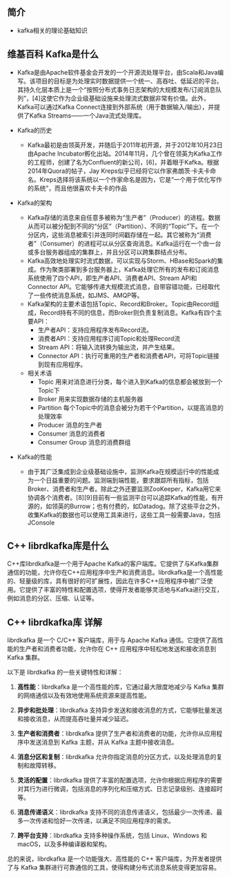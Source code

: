 ## 简介

+ kafka相关的理论基础知识

## 维基百科 Kafka是什么

+ Kafka是由Apache软件基金会开发的一个开源流处理平台，由Scala和Java编写。该项目的目标是为处理实时数据提供一个统一、高吞吐、低延迟的平台。其持久化层本质上是一个“按照分布式事务日志架构的大规模发布/订阅消息队列”，[4]这使它作为企业级基础设施来处理流式数据非常有价值。此外，Kafka可以通过Kafka Connect连接到外部系统（用于数据输入/输出），并提供了Kafka Streams——一个Java流式处理库。

+ Kafka的历史
  + Kafka最初是由领英开发，并随后于2011年初开源，并于2012年10月23日由Apache Incubator孵化出站。2014年11月，几个曾在领英为Kafka工作的工程师，创建了名为Confluent的新公司，[6]，并着眼于Kafka。根据2014年Quora的帖子，Jay Kreps似乎已经将它以作家弗朗茨·卡夫卡命名。Kreps选择将该系统以一个作家命名是因为，它是“一个用于优化写作的系统”，而且他很喜欢卡夫卡的作品

+ Kafka的架构
  + Kafka存储的消息来自任意多被称为“生产者”（Producer）的进程。数据从而可以被分配到不同的“分区”（Partition）、不同的“Topic”下。在一个分区内，这些消息被索引并连同时间戳存储在一起。其它被称为“消费者”（Consumer）的进程可以从分区查询消息。Kafka运行在一个由一台或多台服务器组成的集群上，并且分区可以跨集群结点分布。
  + Kafka高效地处理实时流式数据，可以实现与Storm、HBase和Spark的集成。作为聚类部署到多台服务器上，Kafka处理它所有的发布和订阅消息系统使用了四个API，即生产者API、消费者API、Stream API和Connector API。它能够传递大规模流式消息，自带容错功能，已经取代了一些传统消息系统，如JMS、AMQP等。
  + Kafka架构的主要术语包括Topic、Record和Broker。Topic由Record组成，Record持有不同的信息，而Broker则负责复制消息。Kafka有四个主要API：
    + 生产者API：支持应用程序发布Record流。
    + 消费者API：支持应用程序订阅Topic和处理Record流
    + Stream API：将输入流转换为输出流，并产生结果。
    + Connector API：执行可重用的生产者和消费者API，可将Topic链接到现有应用程序。
  + 相关术语
    + Topic 用来对消息进行分类，每个进入到Kafka的信息都会被放到一个Topic下
    + Broker 用来实现数据存储的主机服务器
    + Partition 每个Topic中的消息会被分为若干个Partition，以提高消息的处理效率
    + Producer 消息的生产者
    + Consumer 消息的消费者
    + Consumer Group 消息的消费群组

+ Kafka的性能
  + 由于其广泛集成到企业级基础设施中，监测Kafka在规模运行中的性能成为一个日益重要的问题。监测端到端性能，要求跟踪所有指标，包括Broker、消费者和生产者。除此之外还要监测ZooKeeper，Kafka用它来协调各个消费者。[8][9]目前有一些监测平台可以追踪Kafka的性能，有开源的，如领英的Burrow；也有付费的，如Datadog。除了这些平台之外，收集Kafka的数据也可以使用工具来进行，这些工具一般需要Java，包括JConsole

## C++ librdkafka库是什么

C++库librdkafka是一个用于Apache Kafka的客户端库。它提供了与Kafka集群通信的功能，允许你在C++应用程序中生产和消费消息。librdkafka是一个高性能的、轻量级的库，具有很好的可扩展性，因此在许多C++应用程序中被广泛使用。它提供了丰富的特性和配置选项，使得开发者能够灵活地与Kafka进行交互，例如消息的分区、压缩、认证等。

## C++ librdkafka库 详解

librdkafka 是一个 C/C++ 客户端库，用于与 Apache Kafka 通信。它提供了高性能的生产者和消费者功能，允许你在 C++ 应用程序中轻松地发送和接收消息到 Kafka 集群。

以下是 librdkafka 的一些关键特性和详解：

1. **高性能**：librdkafka 是一个高性能的库，它通过最大限度地减少与 Kafka 集群的网络通信以及有效地使用系统资源来提高性能。

2. **异步和批处理**：librdkafka 支持异步发送和接收消息的方式，它能够批量发送和接收消息，从而提高吞吐量并减少延迟。

3. **生产者和消费者**：librdkafka 提供了生产者和消费者的功能，允许你从应用程序中发送消息到 Kafka 主题，并从 Kafka 主题中接收消息。

4. **消息分区和复制**：librdkafka 允许你指定消息的分区方式，以及处理消息的复制和故障转移。

5. **灵活的配置**：librdkafka 提供了丰富的配置选项，允许你根据应用程序的需要对其行为进行微调，包括消息的序列化和压缩方式、日志记录级别、连接超时等。

6. **消息传递语义**：librdkafka 支持不同的消息传递语义，包括最少一次传递、最多一次传递和恰好一次传递，以满足不同应用程序的需求。

7. **跨平台支持**：librdkafka 支持多种操作系统，包括 Linux、Windows 和 macOS，以及多种编译器和架构。

总的来说，librdkafka 是一个功能强大、高性能的 C++ 客户端库，为开发者提供了与 Kafka 集群进行可靠通信的工具，使得构建分布式消息系统变得更加容易。